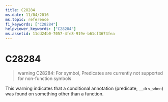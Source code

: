 ```yaml
---
title: C28284
ms.date: 11/04/2016
ms.topic: reference
f1_keywords: ["C28284"]
helpviewer_keywords: ["C28284"]
ms.assetid: 11dd24b0-7057-4fe8-919e-b61cf3674fea
---
```

# C28284

> warning C28284: For symbol, Predicates are currently not supported for non-function symbols

This warning indicates that a conditional annotation (predicate, `__drv_when`) was found on something other than a function.
